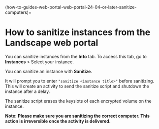 (how-to-guides-web-portal-web-portal-24-04-or-later-sanitize-computers)=

# How to sanitize instances from the Landscape web portal

You can sanitize instances from the **Info** tab. To access this tab, go to **Instances** > Select your instance.

You can sanitize an instance with **Sanitize**.

It will prompt you to enter `"sanitize <instance title>"` before sanitizing. This will create an activity to send the sanitize script and shutdown the instance after a delay.

The sanitize script erases the keyslots of each encrypted volume on the instance.

**Note:** **Please make sure you are sanitizing the correct computer. This action is irreversible once the activity is delivered.**
